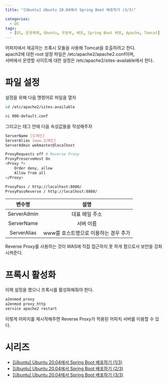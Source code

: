 ```yaml
---
title: "[Ubuntu] Ubuntu 20.04에서 Spring Boot 배포하기 (3/3)"

categories:
  - OS
tags:
  - [OS, 운영체제, Ubuntu, 우분투, 배포, Spring Boot 배포, Apache, Tomcat]
---
```


어파치에서 제공하는 프록시 모듈을 사용해 Tomcat을 호출하려고 한다.   
apach2에 대한 root 설정 파일은 /etc/apache2/apache2.conf이며,   
서버에서 운영할 사이트에 대한 설정은 /etc/apache2/sites-available에서 한다.   

# 파일 설정

설정을 위해 다음 명령어로 파일을 열자   
```bash
cd /etc/apache2/sites-available

vi 000-default.conf
```

그리고는 <VirtualHost> 태그 안에 다음 속성값들을 작성해주자   
```bash
ServerName [도메인]
ServerAlias [www.도메인]
ServerAdmin webmaster@localhost

ProxyRequests off # Reverse Proxy
ProxyPreserveHost On
<Proxy *>
	Order deny, allow
    Allow from all
</Proxy>

ProxyPass / http://localhost:8080/
ProxyPassReverse / http://localhost:8080/
```

|변수명|설명|
|:--:|:--:|
|ServerAdmin|대표 메일 주소|
|ServerName|서버 이름|
|ServerAlias|www를 호스트명으로 이용하는 경우 추가|

Reverse Proxy를 사용하는 것이 WAS에 직접 접근하지 못 하게 함으로서 보안을 강화시켜준다.   

# 프록시 활성화

이제 설정을 했으니 프록시를 활성화해줘야 한다.   
```bash
a2enmod proxy
a2enmod proxy_http
service apache2 restart
```
이렇게 어파치를 재시작해주면 Reverse Proxy가 적용된 어파치 서버를 이용할 수 있다.   

# 시리즈

- [[Ubuntu] Ubuntu 20.04에서 Spring Boot 배포하기 (1/3)](https://gibum1228.github.io/os/Ubuntu-20.04에서-Spring-Boot-배포하기-(1)/)
- [[Ubuntu] Ubuntu 20.04에서 Spring Boot 배포하기 (2/3)](https://gibum1228.github.io/os/Ubuntu-20.04에서-Spring-Boot-배포하기-(2)/)
- [[Ubuntu] Ubuntu 20.04에서 Spring Boot 배포하기 (3/3)](https://gibum1228.github.io/os/Ubuntu-20.04에서-Spring-Boot-배포하기-(3)/)